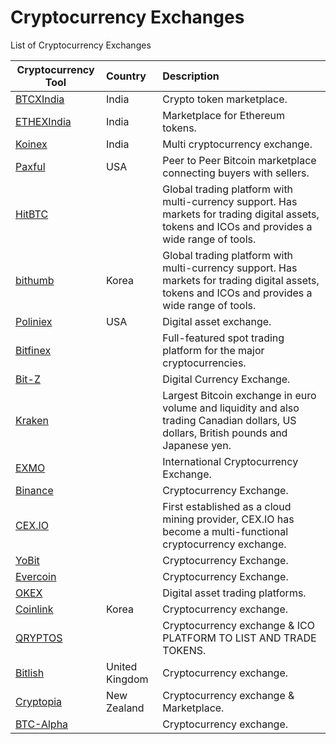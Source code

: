 # Cryptocurrency Exchanges

List of Cryptocurrency Exchanges

| Cryptocurrency Tool	| Country |     Description     	|
|----------	|:------	|:------	|
|<a href="https://btcxindia.com/" target="_blank" >BTCXIndia</a>|India|Crypto token marketplace.|
|<a href="https://ethexindia.com/" target="_blank" >ETHEXIndia</a>|India|Marketplace for Ethereum tokens.|
|<a href="https://koinex.in/" target="_blank" >Koinex</a>|India|Multi cryptocurrency exchange.|
|<a href="https://paxful.com/" target="_blank" >Paxful</a>|USA|Peer to Peer Bitcoin marketplace connecting buyers with sellers.|
|<a href="https://hitbtc.com/" target="_blank" >HitBTC</a>| |Global trading platform with multi-currency support. Has markets for trading digital assets, tokens and ICOs and provides a wide range of tools.|
|<a href="https://www.bithumb.com/" target="_blank" >bithumb</a>|Korea|Global trading platform with multi-currency support. Has markets for trading digital assets, tokens and ICOs and provides a wide range of tools.|
|<a href="https://poloniex.com/" target="_blank" >Poliniex</a>|USA|Digital asset exchange.|
|<a href="https://www.bitfinex.com/" target="_blank" >Bitfinex</a>||Full-featured spot trading platform for the major cryptocurrencies.|
|<a href="https://www.bit-z.com/" target="_blank" >Bit-Z</a>||Digital Currency Exchange.|
|<a href="https://www.kraken.com/" target="_blank" >Kraken</a>||Largest Bitcoin exchange in euro volume and liquidity and also trading Canadian dollars, US dollars, British pounds and Japanese yen.|
|<a href="https://exmo.com/" target="_blank" >EXMO</a>||International Cryptocurrency Exchange.|
|<a href="https://www.binance.com/" target="_blank" >Binance</a>||Cryptocurrency Exchange.|
|<a href="https://cex.io/" target="_blank" >CEX.IO</a>||First established as a cloud mining provider, CEX.IO has become a multi-functional cryptocurrency exchange.|
|<a href="https://yobit.net/en/" target="_blank" >YoBit</a>||Cryptocurrency Exchange.|
|<a href="https://evercoin.com/" target="_blank" >Evercoin</a>||Cryptocurrency Exchange.|
|<a href="https://www.okex.com/" target="_blank" >OKEX</a>||Digital asset trading platforms.|
|<a href="https://coinlink.co.kr/" target="_blank" >Coinlink</a>|Korea|Cryptocurrency exchange.|
|<a href="https://www.qryptos.com/" target="_blank" >QRYPTOS</a>| |Cryptocurrency exchange & ICO PLATFORM TO LIST AND TRADE TOKENS.|
|<a href="https://bitlish.com/" target="_blank" >Bitlish</a>|United Kingdom|Cryptocurrency exchange.|
|<a href="https://www.cryptopia.co.nz/" target="_blank" >Cryptopia</a>|New Zealand|Cryptocurrency exchange & Marketplace.|
|<a href="https://btc-alpha.com/exchange/" target="_blank" >BTC-Alpha</a>||Cryptocurrency exchange.|
